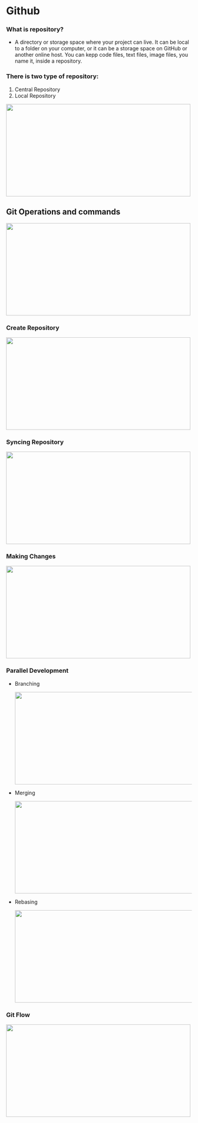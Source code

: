 # Github

### What is repository?
  - A directory or storage space where your project can live. It can be local to a folder on your computer, or it can be a storage space on GitHub or another online host. You can kepp code files, text files, image files, you name it, inside a repository.

### There is two type of repository:
  1) Central Repository
  2) Local Repository

<img src = "https://github.com/CodeMasterAR/VersionControlSystem/assets/114680435/2361f709-f664-41c6-adf6-a250969cb156" width = "500" height = "250"/>

## Git Operations and commands

<img src = "https://github.com/CodeMasterAR/VersionControlSystem/assets/114680435/58dec06f-27c9-4b32-996f-38ec3fca7afe" width = "500" height = "250"/>

### Create Repository

<img src = "https://github.com/CodeMasterAR/VersionControlSystem/assets/114680435/a748f56e-6696-4a27-8f5c-a82edd146ea0" width = "500" height = "250"/>

### Syncing Repository

<img src = "https://github.com/CodeMasterAR/VersionControlSystem/assets/114680435/f64754a2-1c32-4761-ba44-fd3df450565f" width = "500" height = "250"/>

### Making Changes

<img src = "https://github.com/CodeMasterAR/VersionControlSystem/assets/114680435/85da4df5-e7af-45c1-8f94-5487497afb3f" width = "500" height = "250"/>

### Parallel Development
  - <p>Branching</p>
    <img src = "https://github.com/CodeMasterAR/VersionControlSystem/assets/114680435/300b489c-cfe2-46cc-8f19-af7a6ce878af" width = "500" height = "250"/>

  - <p>Merging</p>
    <img src = "https://github.com/CodeMasterAR/VersionControlSystem/assets/114680435/3e7e387d-aab3-4855-93fc-3e6eaa34a73a" width = "500" height = "250"/>

  - <p>Rebasing</p>
    <img src = "https://github.com/CodeMasterAR/VersionControlSystem/assets/114680435/4b562972-d1e9-4f09-969e-0229857af626" width = "500" height = "250"/>

### Git Flow

<img src = "https://github.com/CodeMasterAR/VersionControlSystem/assets/114680435/4e41b7e7-530b-49aa-8659-b47cd9fb2582" width = "500" height = "250"/>
